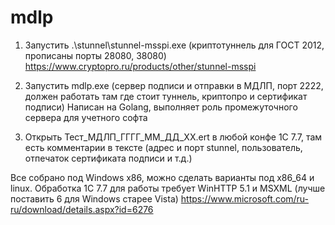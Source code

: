 # mdlp
1. Запустить .\stunnel\stunnel-msspi.exe (криптотуннель для ГОСТ 2012, прописаны порты 28080, 38080)
https://www.cryptopro.ru/products/other/stunnel-msspi

2. Запустить mdlp.exe (сервер подписи и отправки в МДЛП, порт 2222, должен работать там где стоит туннель, криптопро и сертификат подписи)
Написан на Golang, выполняет роль промежуточного сервера для учетного софта

3. Открыть Тест_МДЛП_ГГГГ_ММ_ДД_ХХ.ert в любой конфе 1С 7.7, там есть комментарии в тексте (адрес и порт stunnel, пользователь, отпечаток сертификата подписи и т.д.)

Все собрано под Windows x86, можно сделать варианты под x86_64 и linux.
Обработка 1С 7.7 для работы требует WinHTTP 5.1 и MSXML (лучше поставить 6 для Windows старее Vista)
https://www.microsoft.com/ru-ru/download/details.aspx?id=6276
